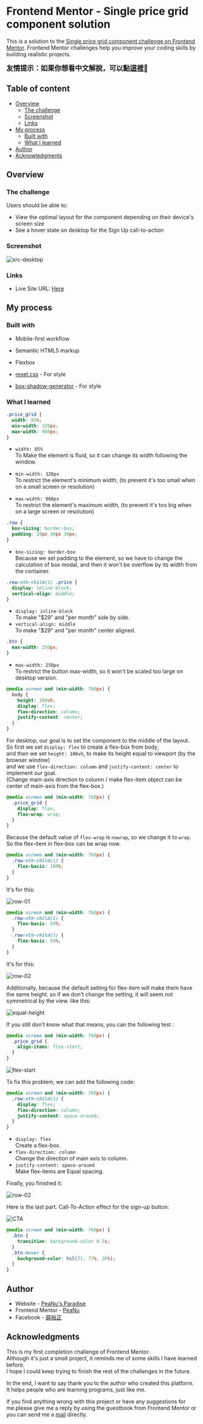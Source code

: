 # Frontend Mentor - Single price grid component solution

This is a solution to the [Single price grid component challenge on Frontend Mentor](https://www.frontendmentor.io/challenges/single-price-grid-component-5ce41129d0ff452fec5abbbc). Frontend Mentor challenges help you improve your coding skills by building realistic projects.

**<font size="4">友情提示：如果你想看中文解說，可以點[這裡](https://github.com/jubeatt/single-price-grid-component/blob/master/README-zh.md)🎉</font>**

## Table of content

- [Overview](#overview)
  - [The challenge](#the-challenge)
  - [Screenshot](#screenshot)
  - [Links](#links)
- [My process](#my-process)
  - [Built with](#built-with)
  - [What I learned](#what-i-learned)
- [Author](#author)
- [Acknowledgments](#acknowledgments)

## Overview

### The challenge

Users should be able to:

- View the optimal layout for the component depending on their device's screen size
- See a hover state on desktop for the Sign Up call-to-action

### Screenshot

![src-desktop](README-img/src-desktop.jpg)

### Links

- Live Site URL: [Here](https://jubeatt.github.io/Single-price-grid-component/)

## My process

### Built with

- Mobile-first workflow
- Semantic HTML5 markup
- Flexbox

- [reset.css](https://meyerweb.com/eric/tools/css/reset/) - For style
- [box-shadow-generator](https://html-css-js.com/css/generator/box-shadow/) - For style

### What I learned

```css
.price_grid {
  width: 85%;
  min-width: 320px;
  max-width: 960px;
}
```

- `width: 85%`  
  To Make the element is fluid, so it can change its width following the window.

- `min-width: 320px`  
  To restrict the element's minimum width, (to prevent it's too small when on a small screen or resolution)

- `max-width: 960px`  
  To restrict the element's maximum width, (to prevent it's too big when on a large screen or resolution)

```css
.row {
  box-sizing: border-box;
  padding: 20px 30px 30px;
}
```

- `box-sizing: border-box`  
  Because we set padding to the element, so we have to change the calculation of box modal, and then it won't be overflow by its width from the container.

```css
.row:nth-child(2) .price {
  display: inline-block;
  vertical-align: middle;
}
```

- `display: inline-block`  
  To make "$29" and "per month" side by side.
- `vertical-align: middle`  
  To make "$29" and "per month" center aligned.

```css
.btn {
  max-width: 250px;
}
```

- `max-width: 250px`  
  To restrict the button max-width, so it won't be scaled too
  large on desktop version.

```css
@media screen and (min-width: 760px) {
  body {
    height: 100vh;
    display: flex;
    flex-direction: column;
    justify-content: center;
  }
}
```

For desktop, our goal is to set the component to the middle of the layout.  
So first we set `display: flex` to create a flex-box from body,  
and then we set `height: 100vh`, to make its height equal to viewport (by the browser window)  
and we use `flex-direction: column` and `justify-content: center` to implement our goal.  
(Change main-axis direction to column / make flex-item object can be center of main-axis from the flex-box.)

```css
@media screen and (min-width: 760px) {
  .price_grid {
    display: flex;
    flex-wrap: wrap;
  }
}
```

Because the default value of `flex-wrap` is `nowrap`, so we change it to `wrap`.  
So the flex-item in flex-box can be wrap now.

```css
@media screen and (min-width: 760px) {
  .row:nth-child(1) {
    flex-basis: 100%;
  }
}
```

It's for this:

![row-01](README-img/row-01.jpg)

```css
@media screen and (min-width: 760px) {
  .row:nth-child(2) {
    flex-basis: 50%;
  }
  .row:nth-child(3) {
    flex-basis: 50%;
  }
}
```

It's for this:

![row-02](README-img/row-02.jpg)

Additionally, because the default setting for flex-item will make them have the same height. so if we don't change the setting, it will seem not symmetrical by the view. like this:

![equal-height](README-img/equal-height.jpg)

If you still don't know what that means, you can the following test :

```css
@media screen and (min-width: 760px) {
  .price_grid {
    align-items: flex-start;
  }
}
```

![flex-start](README-img/flex-start.jpg)

To fix this problem, we can add the following code:

```css
@media screen and (min-width: 760px) {
  .row:nth-child(2) {
    display: flex;
    flex-direction: column;
    justify-content: space-around;
  }
}
```

- `display: flex`  
  Create a flex-box.
- `flex-direction: column`  
  Change the direction of main axis to column.
- `justify-content: space-around`  
  Make flex-items are Equal spacing.

Finally, you finished it:

![row-02](README-img/row-02.jpg)

Here is the last part. Call-To-Action effect for the sign-up button:

![CTA](README-img/CTA.gif)

```css
@media screen and (min-width: 760px) {
  .btn {
    transition: background-color 0.5s;
  }
  .btn:hover {
    background-color: hsl(71, 73%, 30%);
  }
}
```

## Author

- Website - [PeaNu's Paradise](https://jubeatt.github.io/)
- Frontend Mentor - [PeaNu](https://www.frontendmentor.io/profile/jubeatt)
- Facebook - [薛裕正](https://www.facebook.com/profile.php?id=100003593580513)

## Acknowledgments

This is my first completion challenge of Frontend Mentor.  
Although it's just a small project, it reminds me of some skills I have learned before.  
I hope I could keep trying to finish the rest of the challenges in the future.

In the end, I want to say thank you to the author who created this platform.  
It helps people who are learning programs, just like me.

If you find anything wrong with this project or have any suggestions for me.please give me a reply by using the guestbook from Frontend Mentor or you can send me a [mail](mailto:jimdevelopesite) directly.

